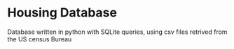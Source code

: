 # Housing Database
Database written in python with SQLite queries, using csv files retrived from the US census Bureau 
